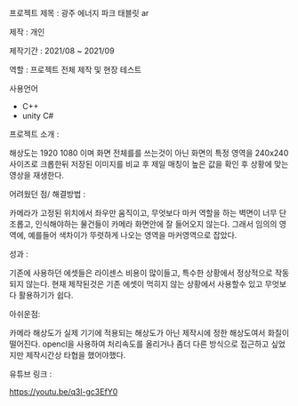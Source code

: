프로젝트 제목 : 광주 에너지 파크 태블릿 ar

제작 : 개인

제작기간 : 2021/08 ~ 2021/09

역할 : 프로젝트 전체 제작 및 현장 테스트

사용언어
- C++
- unity C#

프로젝트 소개 : 

해상도는 1920 1080 이며 화면 전체를를 쓰는것이 아닌
화면의 특정 영역을 240x240사이즈로 크롭한뒤
저장된 이미지를 비교 후 제일 매칭이 높은 값을 확인 후
상황에 맞는 영상을 재생한다.

어려웠던 점/ 해결방법 :

카메라가 고정된 위치에서 좌우만 움직이고, 무엇보다 마커 역할을 하는
벽면이 너무 단조롭고, 인식해야하는 물건들이 카메라 화면안에 잘 들어오지 않는다.
그래서 임의의 영역에, 예를들어 색차이가 뚜렷하게 나오는 영역을 마커영역으로 잡았다.

성과 : 

기존에 사용하던 에셋들은 라이센스 비용이 많이들고,
특수한 상황에서 정상적으로 작동되지 않는다. 현재 제작된것은
기존 에셋이 먹히지 않는 상황에서 사용할수 있고 무엇보다 활용하기가 쉽다.

아쉬운점: 

카메라 해상도가 실제 기기에 적용되는 해상도가 아닌
제작시에 정한 해상도여서 화질이 떨어진다. opencl을 사용하여
처리속도를 올리거나 좀더 다른 방식으로 접근하고 싶었지만
제작시간상 타협을 했어야했다.

유튜브 링크 :

https://youtu.be/q3l-gc3EfY0
